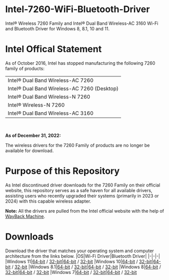 # Intel-7260-WiFi-Bluetooth-Driver
Intel® Wireless 7260 Family and Intel® Dual Band Wireless-AC 3160 Wi-Fi and Bluetooth Driver for Windows 8, 8.1, 10 and 11.

# Intel Offical Statement
As of October 2016, Intel has stopped manufacturing the following 7260 family of products:

<table>
  <tr>
    <td>Intel® Dual Band Wireless-AC 7260</td>
  </tr>
  <tr>
    <td>Intel® Dual Band Wireless-AC 7260 (Desktop)</td>
  </tr>
  <tr>
    <td>Intel® Dual Band Wireless-N 7260</td>
  </tr>
  <tr>
    <td>Intel® Wireless-N 7260</td>
  </tr>
  <tr>
    <td>Intel® Dual Band Wireless-AC 3160</td>
  </tr>
</table>

<br>

**As of December 31, 2022:**

The wireless drivers for the 7260 Family of products are no longer be available for download.

# Purpose of this Repository
As Intel discontinued driver downloads for the 7260 Family on their official website, this repository serves as a safe haven for all available drivers, assisting users who recently upgraded their systems (primarily in 2023 or 2024) with this capable wireless adapter.

**Note:** All the drivers are pulled from the Intel official website with the help of [WayBack Machine](https://archive.org/web/).

# Downloads
Download the driver that matches your operating system and computer architecture from the links below.
|OS|Wi-Fi Driver|Bluetooth Driver|
|-|-|-|
|Windows 11|[64-bit](https://github.com/nehultyagi1/Intel-7260-WiFi-Bluetooth-Driver/releases/download/Win-11-10-8.1-7/WiFi_21.10.1_PROSet64_Win11_Win10_Win8.1_Win7.exe) / [32-bit](https://github.com/nehultyagi1/Intel-7260-WiFi-Bluetooth-Driver/releases/download/Win-11-10-8.1-7/WiFi_21.10.1_PROSet32_Win11_Win10_Win8.1_Win7.exe)|[64-bit](https://github.com/nehultyagi1/Intel-7260-WiFi-Bluetooth-Driver/releases/download/Win-11-10-8.1-7/BT_21.10.1_64_Win11_Win10.exe) / [32-bit](https://github.com/nehultyagi1/Intel-7260-WiFi-Bluetooth-Driver/releases/download/Win-11-10-8.1-7/BT_21.10.1_32_Win11_Win10.exe)
|Windows 10|[64-bit](https://github.com/nehultyagi1/Intel-7260-WiFi-Bluetooth-Driver/releases/download/Win-11-10-8.1-7/WiFi_21.10.1_PROSet64_Win11_Win10_Win8.1_Win7.exe) / [32-bit](https://github.com/nehultyagi1/Intel-7260-WiFi-Bluetooth-Driver/releases/download/Win-11-10-8.1-7/WiFi_21.10.1_PROSet32_Win11_Win10_Win8.1_Win7.exe)|[64-bit](https://github.com/nehultyagi1/Intel-7260-WiFi-Bluetooth-Driver/releases/download/Win-11-10-8.1-7/BT_21.10.1_64_Win11_Win10.exe) / [32-bit](https://github.com/nehultyagi1/Intel-7260-WiFi-Bluetooth-Driver/releases/download/Win-11-10-8.1-7/BT_21.10.1_32_Win11_Win10.exe)
|Windows 8.1|[64-bit](https://github.com/nehultyagi1/Intel-7260-WiFi-Bluetooth-Driver/releases/download/Win-11-10-8.1-7/WiFi_21.10.1_PROSet64_Win11_Win10_Win8.1_Win7.exe) / [32-bit](https://github.com/nehultyagi1/Intel-7260-WiFi-Bluetooth-Driver/releases/download/Win-11-10-8.1-7/WiFi_21.10.1_PROSet32_Win11_Win10_Win8.1_Win7.exe)|[64-bit](https://github.com/nehultyagi1/Intel-7260-WiFi-Bluetooth-Driver/releases/download/Win-11-10-8.1-7/BT_21.10.1_64_Win8.1.exe) / [32-bit](https://github.com/nehultyagi1/Intel-7260-WiFi-Bluetooth-Driver/releases/download/Win-11-10-8.1-7/BT_21.10.1_32_Win8.1.exe)
|Windows 8|[64-bit](https://github.com/nehultyagi1/Intel-7260-WiFi-Bluetooth-Driver/releases/download/Win-8/WiFi_17.16.0_PROSet64_Win8.exe) / [32-bit](https://github.com/nehultyagi1/Intel-7260-WiFi-Bluetooth-Driver/releases/download/Win-8/WiFi_17.16.0_PROSet32_Win8.exe)|[64-bit](https://github.com/nehultyagi1/Intel-7260-WiFi-Bluetooth-Driver/releases/download/Win-8/BT_3.1.1311_64_Win8.exe) / [32-bit](https://github.com/nehultyagi1/Intel-7260-WiFi-Bluetooth-Driver/releases/download/Win-8/BT_3.1.1311_32_Win8.exe)
|Windows 7|[64-bit](https://github.com/nehultyagi1/Intel-7260-WiFi-Bluetooth-Driver/releases/download/Win-11-10-8.1-7/WiFi_21.10.1_PROSet64_Win11_Win10_Win8.1_Win7.exe) / [32-bit](https://github.com/nehultyagi1/Intel-7260-WiFi-Bluetooth-Driver/releases/download/Win-11-10-8.1-7/WiFi_21.10.1_PROSet32_Win11_Win10_Win8.1_Win7.exe)|[64-bit](https://github.com/nehultyagi1/Intel-7260-WiFi-Bluetooth-Driver/releases/download/Win-11-10-8.1-7/BT_21.10.1_64_Win7.exe) / [32-bit](https://github.com/nehultyagi1/Intel-7260-WiFi-Bluetooth-Driver/releases/download/Win-11-10-8.1-7/BT_21.10.1_32_Win7.exe)
